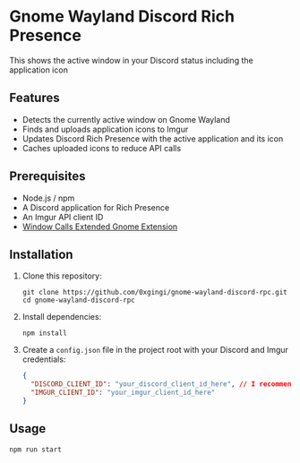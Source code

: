 # Gnome Wayland Discord Rich Presence

This shows the active window in your Discord status including the application icon

## Features

- Detects the currently active window on Gnome Wayland
- Finds and uploads application icons to Imgur
- Updates Discord Rich Presence with the active application and its icon
- Caches uploaded icons to reduce API calls

## Prerequisites

- Node.js / npm
- A Discord application for Rich Presence
- An Imgur API client ID
- [Window Calls Extended Gnome Extension](https://extensions.gnome.org/extension/4974/window-calls-extended/)

## Installation

1. Clone this repository:
   ```
   git clone https://github.com/0xgingi/gnome-wayland-discord-rpc.git
   cd gnome-wayland-discord-rpc
   ```

2. Install dependencies:
   ```
   npm install
   ```

3. Create a `config.json` file in the project root with your Discord and Imgur credentials:
   ```json
   {
     "DISCORD_CLIENT_ID": "your_discord_client_id_here", // I recommend setting the name as your Distro or something
     "IMGUR_CLIENT_ID": "your_imgur_client_id_here"
   }
   ```

## Usage
```
npm run start
```
